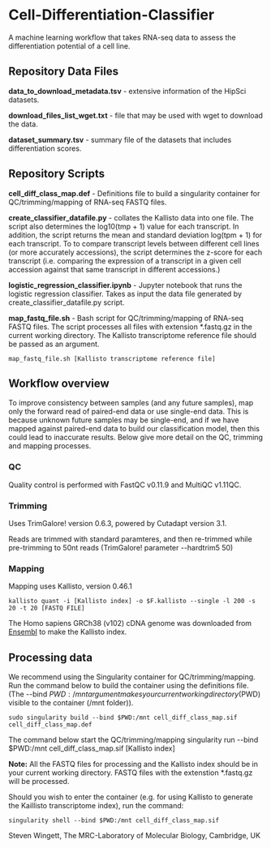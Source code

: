 # Cell-Differentiation-Classifier
A machine learning workflow that takes RNA-seq data to assess the differentiation potential of a cell line.

## Repository Data Files
**data_to_download_metadata.tsv** - extensive information of the HipSci datasets.

**download_files_list_wget.txt** - file that may be used with wget to download the data.

**dataset_summary.tsv** - summary file of the datasets that includes differentiation scores.

## Repository Scripts
**cell_diff_class_map.def** - Definitions file to build a singularity container for QC/trimming/mapping of RNA-seq FASTQ files.

**create_classifier_datafile.py** - collates the Kallisto data into one file. The script also determines the log10(tmp + 1) value for each transcript. In addition, the script returns the mean and standard deviation log(tpm + 1) for each transcript.  To to compare transcript levels between different cell lines (or more accurately accessions), the script determines the z-score for each transcript (i.e. comparing the expression of a transcript in a given cell accession against that same transcript in different accessions.)

**logistic_regression_classifier.ipynb** - Jupyter notebook that runs the logistic regression classifier.  Takes as input the data file generated by create_classifier_datafile.py script.

**map_fastq_file.sh** - Bash script for QC/trimming/mapping of RNA-seq FASTQ files.  The script processes all files with extension *.fastq.gz in the current working directory.  The Kallisto transcriptome reference file should be passed as an argument.

    map_fastq_file.sh [Kallisto transcriptome reference file] 


## Workflow overview
To improve consistency between samples (and any future samples), map only the forward read of paired-end data or use single-end data.  This is because unknown future samples may be single-end, and if we have mapped against paired-end data to build our classification model, then this could lead to inaccurate results. Below give more detail on the QC, trimming and mapping processes.

### QC
Quality control is performed with FastQC v0.11.9 and MultiQC v1.11QC.

### Trimming
Uses TrimGalore! version 0.6.3, powered by Cutadapt version 3.1.

Reads are trimmed with standard paramteres, and then re-trimmed while pre-trimming to 50nt reads (TrimGalore! parameter --hardtrim5 50)

### Mapping
Mapping uses Kallisto, version 0.46.1

    kallisto quant -i [Kallisto index] -o $F.kallisto --single -l 200 -s 20 -t 20 [FASTQ FILE] 

The Homo sapiens GRCh38 (v102) cDNA genome was downloaded from [Ensembl](http://www.ensembl.org/) to make the Kallisto index.

## Processing data
We recommend using the Singularity container for QC/trimming/mapping.  Run the command below to build the container using the definitions file.  (The --bind $PWD:/mnt argument makes your current working directory ($PWD) visible to the container (/mnt folder)).  

    sudo singularity build --bind $PWD:/mnt cell_diff_class_map.sif cell_diff_class_map.def

The command below start the QC/trimming/mapping
    singularity run --bind $PWD:/mnt cell_diff_class_map.sif [Kallisto index]

**Note:** All the FASTQ files for processing and the Kallisto index should be in your current working directory.  FASTQ files with the extenstion *.fastq.gz will be processed.

Should you wish to enter the container (e.g. for using Kallisto to generate the Kaillisto transcriptome index), run the command:

    singularity shell --bind $PWD:/mnt cell_diff_class_map.sif

Steven Wingett, The MRC-Laboratory of Molecular Biology, Cambridge, UK